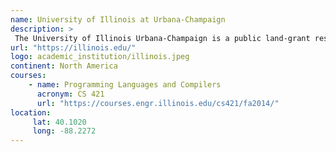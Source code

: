 ```yaml
---
name: University of Illinois at Urbana-Champaign 
description: >
 The University of Illinois Urbana-Champaign is a public land-grant research university in Illinois in the twin cities of Champaign and Urbana.
url: "https://illinois.edu/"
logo: academic_institution/illinois.jpeg
continent: North America
courses:
    - name: Programming Languages and Compilers 
      acronym: CS 421
      url: "https://courses.engr.illinois.edu/cs421/fa2014/"
location:
     lat: 40.1020
     long: -88.2272
---
```


